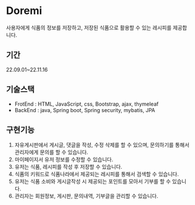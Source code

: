 # Doremi
사용자에게 식품의 정보를 저장하고, 저장된 식품으로 활용할 수 있는 레시피를 제공합니다.

## 기간
22.09.01~22.11.16

## 기술스택
* FrotEnd : HTML, JavaScript, css, Bootstrap, ajax, thymeleaf
* BackEnd : java, Spring boot, Spring security, mybatis, JPA

## 구현기능
1. 자유게시판에서 게시글, 댓글을 작성, 수정 삭제를 할 수 있으며, 문의하기를 통해서 관리자에게 문의를 할 수 있습니다.
2. 마이페이지서 유저 정보를 수정할 수 있습니다.
3. 유저는 식품, 레시피를 작성 후 저장할 수 있습니다.
4. 식품의 키워드로 식품나라에서 제공되는 레시피를 통해서 검색할 수 있습니다.
5. 유저는 식품 소비와 게시글작성 시 제공되는 포인트를 모아서 기부를 할 수 있습니다.
6. 관리자는 회원정보, 게시판, 문의내역, 기부글을 관리할 수 있습니다.
